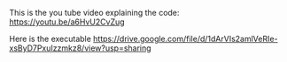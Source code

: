 This is the you tube video explaining the code:
https://youtu.be/a6HvU2CvZug

Here is the executable
https://drive.google.com/file/d/1dArVIs2amlVeRIe-xsByD7PxuIzzmkz8/view?usp=sharing
